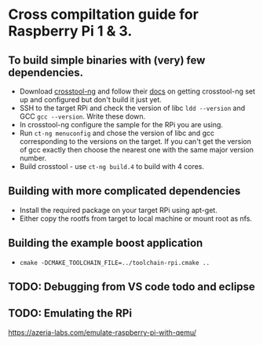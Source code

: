 # Cross compiltation guide for Raspberry Pi 1 & 3.

## To build simple binaries with (very) few dependencies.
- Download [crosstool-ng](https://crosstool-ng.github.io/download/) and follow their [docs](https://crosstool-ng.github.io/docs/) on getting crosstool-ng set up and configured but don't build it just yet.
- SSH to the target RPi and check the version of libc `ldd --version` and GCC `gcc --version`. Write these down.
- In crosstool-ng configure the sample for the RPi you are using.
- Run `ct-ng menuconfig` and chose the version of libc and gcc corresponding to the versions on the target. If you can't get the version of gcc exactly then choose the nearest one with the same major version number.
- Build crosstool - use `ct-ng build.4` to build with 4 cores.

## Building with more complicated dependencies
- Install the required package on your target RPi using apt-get.
- Either copy the rootfs from target to local machine or mount root as nfs.

## Building the example boost application
- `cmake -DCMAKE_TOOLCHAIN_FILE=../toolchain-rpi.cmake ..`

## TODO: Debugging from VS code todo and eclipse
## TODO: Emulating the RPi
https://azeria-labs.com/emulate-raspberry-pi-with-qemu/

